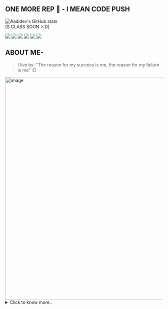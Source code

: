 ## ONE MORE REP 💪 - I MEAN CODE PUSH 
![Aadidev's GitHub stats](https://github-readme-stats.vercel.app/api?username=AadidevRaizada&theme=dark&show_icons=true) <br>
[S CLASS SOON >:D]
  <p>
    <img src="https://img.shields.io/badge/-Visual%20Studio%20Code-23A9F2?style=flat-square&logo=Visual%20Studio%20Code&logoColor=white"/>
    <img src="https://img.shields.io/badge/-Github-181717?style=flat-square&logo=GitHub&logoColor=white"/>
    <img src="https://img.shields.io/badge/-NPM-CB3837?style=flat-square&logo=NPM&logoColor=white"/>
    <img src="https://img.shields.io/badge/-Vue.js-42B883?style=flat-square&logo=Vue.js&logoColor=white"/>
    <img src="https://img.shields.io/badge/-HTML5-E34F26?style=flat-square&logo=HTML5&logoColor=white"/>
    <img src="https://img.shields.io/badge/-CSS3-1572B6?style=flat-square&logo=CSS3&logoColor=white"/>
  </p>
</p>

## ABOUT ME-

>I live by: "The reason for my success is me, the reason for my failure is me" :D
<img width="1356" height="712" alt="image" src="https://github.com/user-attachments/assets/7a933331-544d-4e16-9621-ac9cc00776d2" />

<details>
  <summary>Click to know more..</summary><br/>
<h1> MY ACHIEVEMENTS- </h1>

1) <h3>Won LIVEAI Global - 2025 in multiple categories, including - UAI Gold, -Global AI/ML Honourable Mention, -Global Development Honourable Mention </h3><br>
<img width="720" height="416" alt="image" src="https://github.com/user-attachments/assets/291621b6-1369-4bb1-8f2b-93e24651d84f" />


2) <h3>Qualified out of 100 elite students for free event tickets and attended the NEXT Hackathon at Super AI 2025 in Marina Bay Sands, Placed in the top 10 teams out of 60 </h3><br>
<img width="720" height="416" alt="image" src="https://github.com/user-attachments/assets/30af1f0a-be8a-454a-9f06-1336736ada6b" />

3) <h3>Qualified for Smart India Hackathon 2025, problem statement 25125, out of 295 teams. [Ongoing] </h3> <br>
![WhatsApp Image 2025-09-27 at 12 36 58_4fcaf310](https://github.com/user-attachments/assets/f1415cc6-1e9e-4ad7-9e94-397feea51332)
</details>

<!--
**AadidevRaizada/AadidevRaizada** is a ✨ _special_ ✨ repository because its `README.md` (this file) appears on your GitHub profile.

Here are some ideas to get you started:

- 🔭 I’m currently working on ...
- 🌱 I’m currently learning ...
- 👯 I’m looking to collaborate on ...
- 🤔 I’m looking for help with ...
- 💬 Ask me about ...
- 📫 How to reach me: ...
- 😄 Pronouns: ...
- ⚡ Fun fact: ...
-->
